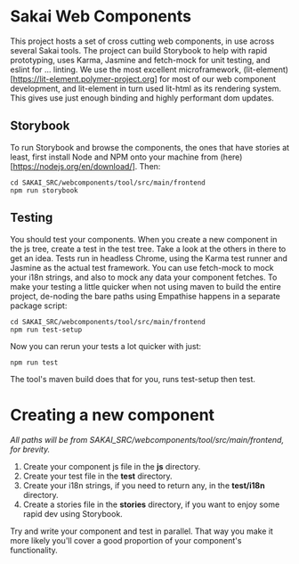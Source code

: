 # Sakai Web Components

This project hosts a set of cross cutting web components, in use across several Sakai tools. The
project can build Storybook to help with rapid prototyping, uses Karma, Jasmine and fetch-mock
for unit testing, and eslint for ... linting. We use the most excellent microframework,
(lit-element)[https://lit-element.polymer-project.org] for most of our web component development,
and lit-element in turn used lit-html as its rendering system. This gives use just enough binding
and highly performant dom updates.

## Storybook

To run Storybook and browse the components, the ones that have stories at least, first install Node
and NPM onto your machine from (here)[https://nodejs.org/en/download/]. Then:

    cd SAKAI_SRC/webcomponents/tool/src/main/frontend
    npm run storybook

## Testing

You should test your components. When you create a new component in the js tree, create a test in
the test tree. Take a look at the others in there to get an idea. Tests run in headless Chrome,
using the Karma test runner and Jasmine as the actual test framework. You can use fetch-mock to
mock your i18n strings, and also to mock any data your component fetches. To make your testing a
little quicker when not using maven to build the entire project, de-noding the bare paths using
Empathise happens in a separate package script:

    cd SAKAI_SRC/webcomponents/tool/src/main/frontend
    npm run test-setup

Now you can rerun your tests a lot quicker with just:

    npm run test

The tool's maven build does that for you, runs test-setup then test.

# Creating a new component

*All paths will be from SAKAI\_SRC/webcomponents/tool/src/main/frontend, for brevity.*

1. Create your component js file in the **js** directory.
2. Create your test file in the **test** directory.
3. Create your i18n strings, if you need to return any, in the **test/i18n** directory.
4. Create a stories file in the **stories** directory, if you want to enjoy some rapid dev
    using Storybook.

Try and write your component and test in parallel. That way you make it more likely you'll cover a
good proportion of your component's functionality.
